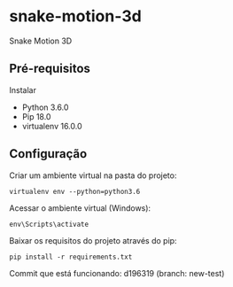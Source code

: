 # snake-motion-3d
Snake Motion 3D

## Pré-requisitos
Instalar 
* Python 3.6.0
* Pip 18.0
* virtualenv 16.0.0

## Configuração

Criar um ambiente virtual na pasta do projeto:
```
virtualenv env --python=python3.6
```

Acessar o ambiente virtual (Windows):
```
env\Scripts\activate
```

Baixar os requisitos do projeto através do pip:
```
pip install -r requirements.txt
```

Commit que está funcionando: d196319 (branch: new-test)

